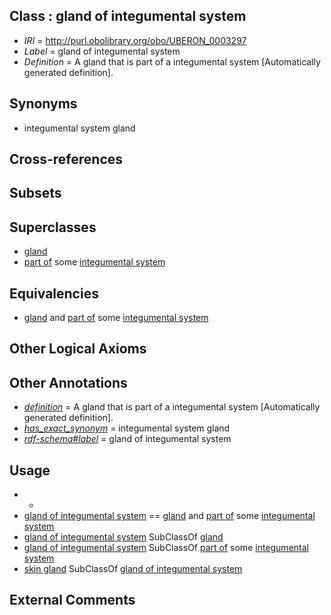 
## Class : gland of integumental system

 * *IRI* = http://purl.obolibrary.org/obo/UBERON_0003297
 * *Label* = gland of integumental system
 * *Definition* = A gland that is part of a integumental system [Automatically generated definition].

## Synonyms

 * integumental system gland

## Cross-references


## Subsets


## Superclasses

 * [gland](../../UBERON/30/UBERON_0002530.md)
 * [part of](../../BFO/50/BFO_0000050.md) some [integumental system](../../UBERON/16/UBERON_0002416.md)

## Equivalencies

 * [gland](../../UBERON/30/UBERON_0002530.md) and [part of](../../BFO/50/BFO_0000050.md) some [integumental system](../../UBERON/16/UBERON_0002416.md)

## Other Logical Axioms


## Other Annotations

 * *[definition](../../IAO/15/IAO_0000115.md)* = A gland that is part of a integumental system [Automatically generated definition].
 * *[has_exact_synonym](../../ym/oboInOwl#hasExactSynonym.md)* = integumental system gland
 * *[rdf-schema#label](../../el/rdf-schema#label.md)* = gland of integumental system

## Usage

 * -
 * [gland of integumental system](../../UBERON/97/UBERON_0003297.md) == [gland](../../UBERON/30/UBERON_0002530.md) and [part of](../../BFO/50/BFO_0000050.md) some [integumental system](../../UBERON/16/UBERON_0002416.md)
 * [gland of integumental system](../../UBERON/97/UBERON_0003297.md) SubClassOf [gland](../../UBERON/30/UBERON_0002530.md)
 * [gland of integumental system](../../UBERON/97/UBERON_0003297.md) SubClassOf [part of](../../BFO/50/BFO_0000050.md) some [integumental system](../../UBERON/16/UBERON_0002416.md)
 * [skin gland](../../UBERON/19/UBERON_0002419.md) SubClassOf [gland of integumental system](../../UBERON/97/UBERON_0003297.md)

## External Comments

